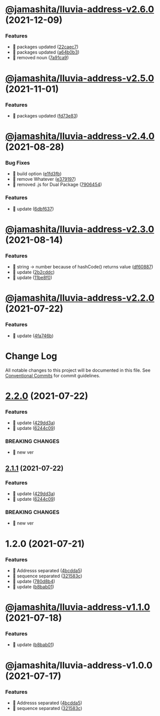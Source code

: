 # [@jamashita/lluvia-address-v2.6.0](https://github.com/jamashita/lluvia/compare/@jamashita/lluvia-address-v2.5.0...@jamashita/lluvia-address-v2.6.0) (2021-12-09)


### Features

* 🎸 packages updated ([22caec7](https://github.com/jamashita/lluvia/commit/22caec76fa5bb505168f3e6c97aec983ec24485e))
* 🎸 packages updated ([a64b0b3](https://github.com/jamashita/lluvia/commit/a64b0b38ac8c076a228ac08abf39429e854e2f1d))
* 🎸 removed noun ([7a91ca9](https://github.com/jamashita/lluvia/commit/7a91ca9a506575ece4d1a72fc617b4c959fb1983))

# [@jamashita/lluvia-address-v2.5.0](https://github.com/jamashita/lluvia/compare/@jamashita/lluvia-address-v2.4.0...@jamashita/lluvia-address-v2.5.0) (2021-11-01)


### Features

* 🎸 packages updated ([fd73e83](https://github.com/jamashita/lluvia/commit/fd73e83cc81bc581b8832bf2536e0055b62dd6c6))

# [@jamashita/lluvia-address-v2.4.0](https://github.com/jamashita/lluvia/compare/@jamashita/lluvia-address-v2.3.0...@jamashita/lluvia-address-v2.4.0) (2021-08-28)


### Bug Fixes

* 🐛 build option ([e1fd3fb](https://github.com/jamashita/lluvia/commit/e1fd3fb9dd70356900f6575bde4353e10374d183))
* 🐛 remove Whatever ([e379197](https://github.com/jamashita/lluvia/commit/e37919786f9c1d26afc4561ba12000e53545dfba))
* 🐛 removed .js for Dual Package ([7906454](https://github.com/jamashita/lluvia/commit/7906454c6492fec33a0298ace56c22269fa5c30c))


### Features

* 🎸 update ([6dbf637](https://github.com/jamashita/lluvia/commit/6dbf637058a92048b2612d79db6722b0bd833d4a))

# [@jamashita/lluvia-address-v2.3.0](https://github.com/jamashita/lluvia/compare/@jamashita/lluvia-address-v2.2.0...@jamashita/lluvia-address-v2.3.0) (2021-08-14)


### Features

* 🎸 string -> number because of hashCode() returns value ([df60887](https://github.com/jamashita/lluvia/commit/df60887fb478ade82ff76af1b728580d2b8fc7d5))
* 🎸 update ([2b2cddc](https://github.com/jamashita/lluvia/commit/2b2cddc970d387683bb03457b0ed4e1b66109a74))
* 🎸 update ([11be8f0](https://github.com/jamashita/lluvia/commit/11be8f07541ac6d25fef570a6ebac4df104cc712))

# [@jamashita/lluvia-address-v2.2.0](https://github.com/jamashita/lluvia/compare/@jamashita/lluvia-address-v2.1.0...@jamashita/lluvia-address-v2.2.0) (2021-07-22)


### Features

* 🎸 update ([4fa746b](https://github.com/jamashita/lluvia/commit/4fa746b62a84f19cd3f0f066c00b460752a1a55c))

# Change Log

All notable changes to this project will be documented in this file.
See [Conventional Commits](https://conventionalcommits.org) for commit guidelines.

# [2.2.0](https://github.com/jamashita/lluvia.git/packages/address/compare/@jamashita/lluvia-address@1.2.0...@jamashita/lluvia-address@2.2.0) (2021-07-22)


### Features

* 🎸 update ([429dd3a](https://github.com/jamashita/lluvia.git/packages/address/commit/429dd3a4bc054deebaedf1dfb2a31f0510478731))
* 🎸 update ([6244c09](https://github.com/jamashita/lluvia.git/packages/address/commit/6244c095b2de0af6df96da944b86dc6f3bc38285))


### BREAKING CHANGES

* 🧨 new ver





## [2.1.1](https://github.com/jamashita/lluvia.git/packages/address/compare/@jamashita/lluvia-address@1.2.0...@jamashita/lluvia-address@2.1.1) (2021-07-22)


### Features

* 🎸 update ([429dd3a](https://github.com/jamashita/lluvia.git/packages/address/commit/429dd3a4bc054deebaedf1dfb2a31f0510478731))
* 🎸 update ([6244c09](https://github.com/jamashita/lluvia.git/packages/address/commit/6244c095b2de0af6df96da944b86dc6f3bc38285))


### BREAKING CHANGES

* 🧨 new ver





# 1.2.0 (2021-07-21)


### Features

* 🎸 Addresss separated ([4bcdda5](https://github.com/jamashita/lluvia.git/packages/address/commit/4bcdda55083385c299398b278c722c7bcb7bd858))
* 🎸 sequence separated ([321583c](https://github.com/jamashita/lluvia.git/packages/address/commit/321583c208abad1defd2dae46af91531c7f143ef))
* 🎸 update ([780d8b4](https://github.com/jamashita/lluvia.git/packages/address/commit/780d8b4b19124ac1758b23105cddb13f500b5493))
* 🎸 update ([b8bab01](https://github.com/jamashita/lluvia.git/packages/address/commit/b8bab01d1cbe57a0e8ddbd8efdb4657b1dbc96fd))





# [@jamashita/lluvia-address-v1.1.0](https://github.com/jamashita/lluvia/compare/@jamashita/lluvia-address-v1.0.0...@jamashita/lluvia-address-v1.1.0) (2021-07-18)


### Features

* 🎸 update ([b8bab01](https://github.com/jamashita/lluvia/commit/b8bab01d1cbe57a0e8ddbd8efdb4657b1dbc96fd))

# @jamashita/lluvia-address-v1.0.0 (2021-07-17)


### Features

* 🎸 Addresss separated ([4bcdda5](https://github.com/jamashita/lluvia/commit/4bcdda55083385c299398b278c722c7bcb7bd858))
* 🎸 sequence separated ([321583c](https://github.com/jamashita/lluvia/commit/321583c208abad1defd2dae46af91531c7f143ef))
